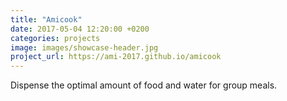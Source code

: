 ```yaml
---
title: "Amicook"
date: 2017-05-04 12:20:00 +0200
categories: projects
image: images/showcase-header.jpg
project_url: https://ami-2017.github.io/amicook
---
```


Dispense the optimal amount of food and water for group meals.
